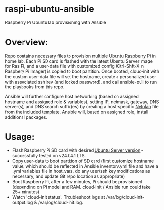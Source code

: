 # raspi-ubuntu-ansible
Raspberry Pi Ubuntu lab provisioning with Ansible

# Overview: 
Repo contains necessary files to provision multiple Ubuntu Raspberry Pi in home lab. Each Pi SD card is flashed with the latest Ubuntu Server image for Ras Pi, and a user-data file with customized config (Ctrl-Shft-X in Raspbery Pi Imager) is copied to boot partition. Once booted, cloud-init with the custom user-data file will set the hostname, create a personalized user with associated ssh key (and locked password), and call ansible-pull to run the playbooks from this repo.

Ansible will further configure host networking (based on assigned hostname and assigned role & variables), setting IP, netmask, gateway, DNS server(s), and DNS search suffix(es) by creating a host-specific [Netplan](https://ubuntu.com/server/docs/network-configuration) file from the included template.  Ansible will, based on assigned role, install additional packages.

# Usage:
- Flash Raspberry Pi SD card with desired [Ubuntu Server version](https://ubuntu.com/download/raspberry-pi) - successfully tested on v24.04.1 LTS.
- Copy user-data to boot partition of SD card (first customize hostname value, which should be reflected in Ansible inventory.yml file and have a .yml variables file in host_vars, do any user/ssh key modifications as necessary, and update Git repo location as appropriate)
- Boot Raspberry Pi, after a few minutes, Pi should be provisioned (depending on Pi model and RAM, cloud-init / Ansible run could take 25+ minutes)
- Watch 'cloud-init status'. Troubleshoot logs at /var/log/cloud-init-output.log & /var/log/cloud-init.log.
